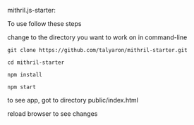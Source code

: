 mithril.js-starter:

To use follow these steps

change to the directory you want to work on
in command-line
```
git clone https://github.com/talyaron/mithril-starter.git

cd mithril-starter

npm install

npm start
```

to see app, got to directory public/index.html

reload browser to see changes

